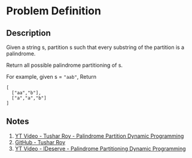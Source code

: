 # Problem Definition

## Description

Given a string s, partition s such that every substring of the partition is a palindrome.

Return all possible palindrome partitioning of s.

For example, given s = `"aab"`,
Return

```text
[
  ["aa","b"],
  ["a","a","b"]
]
```

## Notes

1. [YT Video - Tushar Roy - Palindrome Partition Dynamic Programming](https://www.youtube.com/watch?v=lDYIvtBVmgo)
1. [GitHub - Tushar Roy](https://github.com/mission-peace/interview/blob/master/src/com/interview/dynamic/PalindromePartition.java)
1. [YT Video - IDeserve - Palindrome Partitioning Dynamic Programming](https://www.youtube.com/watch?v=WPr1jDh3bUQ)